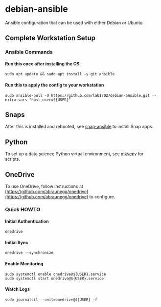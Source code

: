 # debian-ansible

Ansible configuration that can be used with either Debian or Ubuntu.

## Complete Workstation Setup

### Ansible Commands

#### Run this once after installing the OS

    sudo apt update && sudo apt install -y git ansible

#### Run this to apply the config to your workstation

    sudo ansible-pull -U https://github.com/lab1702/debian-ansible.git --extra-vars "host_user=${USER}"

## Snaps

After this is installed and rebooted, see [snap-ansible](https://github.com/lab1702/snap-ansible) to install Snap apps.

## Python

To set up a data science Python virtual environment, see [mkvenv](https://github.com/lab1702/mkvenv) for scripts.

## OneDrive

To use OneDrive, follow instructions at [https://github.com/abraunegg/onedrive](https://github.com/abraunegg/onedrive) to configure.

### Quick HOWTO

#### Initial Authentication

    onedrive

#### Initial Sync

    onedrive --synchronize

#### Enable Monitoring

    sudo systemctl enable onedrive@${USER}.service
    sudo systemctl start onedrive@${USER}.service

#### Watch Logs

    sudo journalctl --unit=onedrive@${USER} -f
